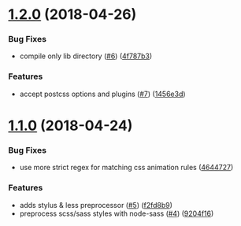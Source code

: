 <a name="1.2.0"></a>
# [1.2.0](https://github.com/vuejs/component-compiler-utils/compare/v1.1.0...v1.2.0) (2018-04-26)


### Bug Fixes

* compile only lib directory ([#6](https://github.com/vuejs/component-compiler-utils/issues/6)) ([4f787b3](https://github.com/vuejs/component-compiler-utils/commit/4f787b3))


### Features

* accept postcss options and plugins ([#7](https://github.com/vuejs/component-compiler-utils/issues/7)) ([1456e3d](https://github.com/vuejs/component-compiler-utils/commit/1456e3d))



<a name="1.1.0"></a>
# [1.1.0](https://github.com/vuejs/component-compiler-utils/compare/9204f16...v1.1.0) (2018-04-24)


### Bug Fixes

* use more strict regex for matching css animation rules ([4644727](https://github.com/vuejs/component-compiler-utils/commit/4644727))


### Features

* adds stylus & less preprocessor ([#5](https://github.com/vuejs/component-compiler-utils/issues/5)) ([f2fd8b9](https://github.com/vuejs/component-compiler-utils/commit/f2fd8b9))
* preprocess scss/sass styles with node-sass ([#4](https://github.com/vuejs/component-compiler-utils/issues/4)) ([9204f16](https://github.com/vuejs/component-compiler-utils/commit/9204f16))



